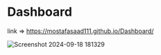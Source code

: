 # Dashboard
link => https://mostafasaad111.github.io/Dashboard/






![Screenshot 2024-09-18 181329](https://github.com/user-attachments/assets/7943ddce-81dc-415f-bf4d-e05d9c2e5990)
